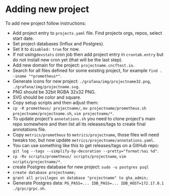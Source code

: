 # Adding new project
  
To add new project follow instructions:
- Add project entry to `projects.yaml` file. Find projects orgs, repos, select start date.
- Set project databases (Influx and Postgres).
- Set it to `disabled: true` for now.
- If not using`devstats` cron job then add project entry in `crontab.entry` but do not install new cron yet (that will be the last step).
- Add new domain for the project: `projectname.cncftest.io`.
- Search for all files defined for some existing project, for example `find . -iname "*prometheus*"`.
- Generate icons for new project: `./grafana/img/projectname32.png`, `./grafana/img/projectname.svg`.
- PNG should be 32bit RGBA 32x32 PNG.
- SVG should be color and square.
- Copy setup scripts and then adjust them:
- `cp -R prometheus/ projectname/`, `mv projectname/prometheus.sh projectname/projectname.sh`, `vim projectname/*`.
- To update project's `annotations.sh` you need to clone project's main repo somewhere and then list all its releases/tags to create final annotations file.
- Copy `metrics/prometheus` to `metrics/projectname`, those files will need tweaks too, but now update `metrics/projectname/annotations.yaml`.
- You can use something like this to get releases/tags on a GitHub repo: `git log --tags --simplify-by-decoration --pretty="format:%ai %d"`.
- `cp -Rv scripts/prometheus/ scripts/projectname`, `vim scripts/projectname/*`.
- create Postgres database for new project: `sudo -u postgres psql`
- `create database projectname;`
- `grant all privileges on database "projectname" to gha_admin;`
- Generate Postgres data: `PG_PASS=... IDB_PASS=... IDB_HOST=172.17.0.1 ./grpc/grpc.sh`.
